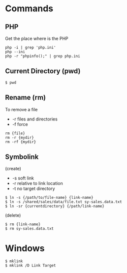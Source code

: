 
# Commands

## PHP

Get the place where is the PHP

```
php -i | grep 'php.ini'
php --ini
php -r "phpinfo();" | grep php.ini
```

## Current Directory (pwd)

```
$ pwd
```

## Rename (rm)

To remove a file

* -r files and directories
* -f force

```
rm {file}
rm -r {mydir}
rm -rf {mydir}
```

## Symbolink

(create)

* -s soft link
* -r relative to link location
* -t no target directory

```
$ ln -s {/path/to/file-name} {link-name}
$ ln -s /shared/sales/data/file.txt sy-sales.data.txt
$ ln -sr {currentdirectory} {/path/link-name}
```

(delete)

```
$ rm {link-name}
$ rm sy-sales.data.txt
```


# Windows

```
$ mklink
$ mklink /D Link Target
```
